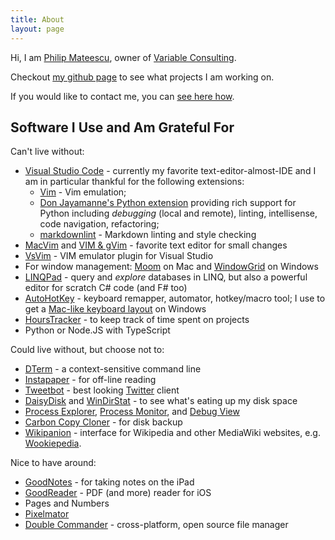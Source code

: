 ```yaml
---
title: About
layout: page
---
```


Hi, I am [Philip Mateescu](https://www.linkedin.com/in/philipmateescu),
owner of [Variable Consulting](http://variableconsulting.com/).

Checkout [my github page](http://github.com/philipmat) to see what projects I am working on.

If you would like to contact me, you can [see here how](/contact.html).

## Software I Use and Am Grateful For

Can't live without:

* [Visual Studio Code](https://code.visualstudio.com/) - currently my favorite text-editor-almost-IDE
  and I am in particular thankful for the following extensions:
  * [Vim](https://marketplace.visualstudio.com/items?itemName=vscodevim.vim) - Vim emulation;
  * [Don Jayamanne's Python extension](https://marketplace.visualstudio.com/items?itemName=donjayamanne.python) providing
    rich support for Python including *debugging* (local and remote), linting, intellisense, code navigation, refactoring;
  * [markdownlint](https://marketplace.visualstudio.com/items?itemName=DavidAnson.vscode-markdownlint) -
    Markdown linting and style checking
* [MacVim](http://code.google.com/p/macvim/) and [VIM & gVim](http://www.vim.org) - favorite text editor for small changes
* [VsVim](https://github.com/jaredpar/VsVim/) - VIM emulator plugin for Visual Studio
* For window management: [Moom](http://manytricks.com/moom/) on Mac and [WindowGrid](http://windowgrid.net/) on Windows
* [LINQPad](http://www.linqpad.net/) - query and *explore* databases in LINQ,
  but also a powerful editor for scratch C# code (and F# too)
* [AutoHotKey](http://www.autohotkey.com/) - keyboard remapper, automator, hotkey/macro tool;
  I use to get a [Mac-like keyboard layout](https://gist.github.com/philipmat/9273539) on Windows
* [HoursTracker](http://hourstrackerapp.com/) - to keep track of time spent on projects
* Python or Node.JS with TypeScript

Could live without, but choose not to:

* [DTerm](http://decimus.net/DTerm) - a context-sensitive command line
* [Instapaper](http://www.instapaper.com) - for off-line reading
* [Tweetbot](http://tapbots.com/software/tweetbot/) - best looking [Twitter](http://twitter.com/philipmat) client
* [DaisyDisk](http://daisydiskapp.com/) and [WinDirStat](http://windirstat.info/) - to see what's eating up my disk space
* [Process Explorer](http://technet.microsoft.com/en-us/sysinternals/bb896653),
  [Process Monitor](http://technet.microsoft.com/en-us/sysinternals/bb896645),
  and [Debug View](http://technet.microsoft.com/en-us/sysinternals/bb896647)
* [Carbon Copy Cloner](http://www.bombich.com/) - for disk backup
* [Wikipanion](http://www.wikipanion.net/) - interface for Wikipedia and other MediaWiki websites, e.g. [Wookiepedia](http://starwars.wikia.com/wiki/Main_Page).

Nice to have around:

* [GoodNotes](http://goodnotesapp.com/) - for taking notes on the iPad
* [GoodReader](http://www.goodiware.com/goodreader.html) - PDF (and more) reader for iOS
* Pages and Numbers
* [Pixelmator](http://www.pixelmator.com/)
* [Double Commander](https://doublecmd.sourceforge.io/) - cross-platform, open source file manager
